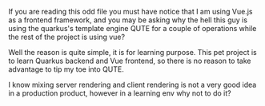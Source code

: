 If you are reading this odd file you must have notice that I am using Vue.js as a frontend framework, and you may be asking why the hell this guy is using the quarkus's template engine QUTE for a couple of operations while the rest of the project is using vue?

Well the reason is quite simple, it is for learning purpose. This pet project is to learn Quarkus backend and Vue frontend, so there is no reason to take advantage to tip my toe into QUTE.

I know mixing server rendering and client rendering is not a very good idea in a production product, however in a learning env why not to do it?